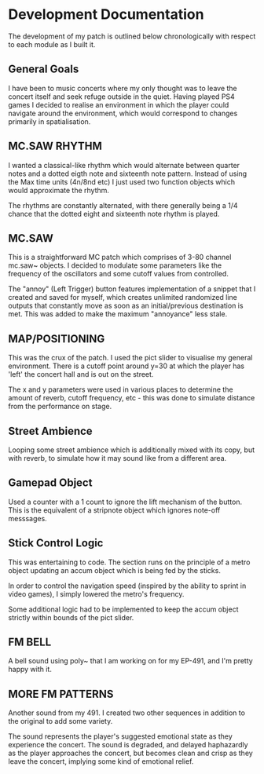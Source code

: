 # Development Documentation

The development of my patch is outlined below chronologically with respect to each module as I built it.

## General Goals
I have been to music concerts where my only thought was to leave the concert itself and seek refuge outside in the quiet. Having played PS4 games I decided to realise an environment in which the player could navigate around the environment, which would correspond to changes primarily in spatialisation.

## MC.SAW RHYTHM
I wanted a classical-like rhythm which would alternate between quarter notes and a dotted eigth note and sixteenth note pattern. Instead of using the Max time units (4n/8nd etc) I just used two function objects which would approximate the rhythm. 

The rhythms are constantly alternated, with there generally being a 1/4 chance that the dotted eight and sixteenth note rhythm is played.


## MC.SAW
This is a straightforward MC patch which comprises of 3-80 channel mc.saw~ objects. I decided to modulate some parameters like the frequency of the oscillators and some cutoff values from controlled.

The "annoy" (Left Trigger) button features implementation of a snippet that I created and saved for myself, which creates unlimited randomized line outputs that constantly move as soon as an initial/previous destination is met. This was added to make the maximum "annoyance" less stale.

## MAP/POSITIONING
This was the crux of the patch. I used the pict slider to visualise my general environment. There is a cutoff point around y=30 at which the player has 'left' the concert hall and is out on the street. 

The x and y parameters were used in various places to determine the amount of reverb, cutoff frequency, etc - this was done to simulate distance from the performance on stage.

## Street Ambience

Looping some street ambience which is additionally mixed with its copy, but with reverb, to simulate how it may sound like from a different area.

## Gamepad Object

Used a counter with a 1 count to ignore the lift mechanism of the button. This is the equivalent of a stripnote object which ignores note-off messsages.

## Stick Control Logic

This was entertaining to code. The section runs on the principle of a metro object updating an accum object which is being fed by the sticks. 

In order to control the navigation speed (inspired by the ability to sprint in video games), I simply lowered the metro's frequency.

Some additional logic had to be implemented to keep the accum object strictly within bounds of the pict slider.

## FM BELL

A bell sound using poly~ that I am working on for my EP-491, and I'm pretty happy with it.

## MORE FM PATTERNS
Another sound from my 491. I created two other sequences in addition to the original to add some variety.

The sound represents the player's suggested emotional state as they experience the concert. The sound is degraded, and delayed haphazardly as the player approaches the concert, but becomes clean and crisp as they leave the concert, implying some kind of emotional relief.

